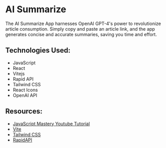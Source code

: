 # AI Summarize

The AI Summarize App harnesses OpenAI GPT-4's power to revolutionize article consumption. Simply copy and paste an article link, and the app generates concise and accurate summaries, saving you time and effort.

## Technologies Used:
- JavaScript
- React
- Vitejs
- Rapid API
- Tailwind CSS
- React Icons
- OpenAI API

## Resources:
- [JavaScript Mastery Youtube Tutorial]([Vite](hhttps://vitejs.dev/guide/) ) 
- [Vite](https://vitejs.dev/guide/) 
- [Tailwind CSS](https://tailwindcss.com/docs/installation/using-postcss)
- [RapidAPI](https://rapidapi.com/)

